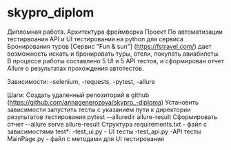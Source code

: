 # skypro_diplom
Дипломная работа. Архитектура фреймворка
Проект По автоматизации тестирвоания API и UI тестирования на python для сервиса Бронирования туров
[Сервис "Fun & sun"] (https://fstravel.com/) дает возможность искать и бронировать туры, отели, покупать авиабилеты. В процессе работы составлено 5 UI и 5 API тестов, и сформирован отчет Allure о результатах прохождения автотестов.

Зависимости:
-selenium, -requests, -pytest, -allure

Шаги:
Создать удаленный репозиторий в github (https://github.com/annagenerozova/skypro_-diploma)
Установить зависимости
запустить тесты с указанием пути к директории результатов тестирования pytest --alluredir allure-result
Сформировать отчет --allure serve allure-result
Структура
requirements.txt - файл с зависимостями
test*: -test_ui.py - UI тесты -test_api.py -API тесты
MainPage.py - файл с методами для UI тестирования
